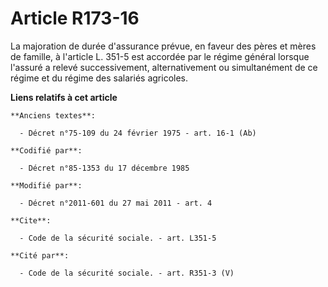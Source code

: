 # Article R173-16

La majoration de durée d'assurance prévue, en faveur des pères et mères de famille, à l'article L. 351-5 est accordée par le
régime général lorsque l'assuré a relevé successivement, alternativement ou simultanément de ce régime et du régime des
salariés agricoles.

**Liens relatifs à cet article**

	**Anciens textes**:

	  - Décret n°75-109 du 24 février 1975 - art. 16-1 (Ab)

	**Codifié par**:

	  - Décret n°85-1353 du 17 décembre 1985

	**Modifié par**:

	  - Décret n°2011-601 du 27 mai 2011 - art. 4

	**Cite**:

	  - Code de la sécurité sociale. - art. L351-5

	**Cité par**:

	  - Code de la sécurité sociale. - art. R351-3 (V)
